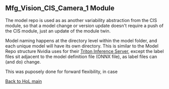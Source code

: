 ## Mfg_Vision_CIS_Camera_1 Module

The model repo is used as as another variability abstraction from the CIS module, so that a model change or version update doesn't require a push of the CIS module, just an update of the module twin.

Model naming happens at the directory level within the model folder, and each unique model will have its own directory.  This is similar to the Model Repo structure Nvidia uses for their [Triton Inference Server](https://github.com/triton-inference-server/server/blob/main/docs/model_repository.md), except the label files sit adjacent to the model definition file (ONNX file), as label files can (and do) change.  

This was puposely done for forward flexibility, in case 

[Back to HoL main](../../Hands-on-Lab.md)
